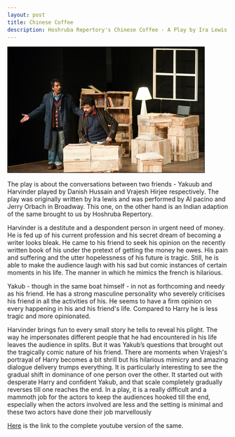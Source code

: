 ```yaml
---
layout: post
title: Chinese Coffee
description: Hoshruba Repertory's Chinese Coffee - A Play by Ira Lewis
---
```


![Chinese Coffeee](/images/chinese-coffee.jpg)

The play is about the conversations between two friends - Yakuub and Harvinder played by Danish Hussain and Vrajesh Hirjee respectively. The play was originally written by Ira lewis and was performed by Al pacino and Jerry Orbach in Broadway. This one, on the other hand is an Indian adaption of the same brought to us by Hoshruba Repertory.

Harvinder is a destitute and a despondent person in urgent need of money. He is fed up of his current profession and his secret dream of becoming a writer looks bleak. He came to his friend to seek his opinion on the recently written book of his under the pretext of getting the money he owes. His pain and suffering and the utter hopelessness of his future is tragic. Still, he is able to make the audience laugh with his sad but comic instances of certain moments in his life. The manner in which he mimics the french is hilarious.

Yakub - though in the same boat himself - in not as forthcoming and needy as his friend. He has a strong masculine personality who severely criticises his friend in all the activities of his. He seems to have a firm opinion on every happening in his and his friend's life. Compared to Harry he is less tragic and more opinionated.

Harvinder brings fun to every small story he tells to reveal his plight. The way he impersonates different people that he had encountered in his life leaves the audience in splits. But it was Yakub’s questions that brought out the tragically comic nature of his friend. There are moments when Vrajesh's portrayal of Harry becomes a bit shrill but his hilarious mimicry and amazing dialogue delivery trumps everything. It is particularly interesting to see the gradual shift in dominance of one person over the other. It started out with desperate Harry and confident Yakub, and that scale completely gradually reverses till one reaches the end. In a play, it is a really difficult and a mammoth job for the actors to keep the audiences hooked till the end, especially when the actors involved are less and the setting is minimal and these two actors have done their job marvellously

[Here](https://www.youtube.com/watch?v=OS8qdjsvqAs) is the link to the complete youtube version of the same.
